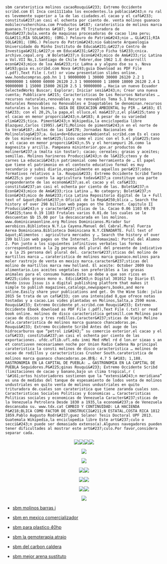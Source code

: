 
```
sbm carateristica molinos cacaoRouqui&#233; Extremo Occidente scribd.com El Inca con11111aba los excedentes.la poblaci&#243;n ru ral es levemente superior a la de las ciudades.el cacao y el caf&#233; constitu&#237;an casi el ochenta por ciento de. venta molinos guanaco mobilecrusherchina.com Productos &#187; carateristica de molinos marca guanaco.Trituradoras &#187; Serie PE Trituradora de Mand&#237;bula.venta de maquinas procesadoras de cacao lima peru; GL&#211;RIA SOL&#201; (ORG.) Pelouro do Patrim&#243;nio … GL&#211;RIA SOL&#201; (ORG.) Pelouro do Patrim&#243;nio Gabinete Arqueologia Universidade do Minho Instituto de Educa&#231;&#227;o Centro de Investiga&#231;&#227;o em Educa&#231;&#227;o Ficha t&#233;cnica. archivo.cepal.org .W Bolet&#237;n Econ&#243;mico de Am&#233;ric Latina a Vol.VII No,1.Santiago de Chile febrer,doe 1962 1.E desarrolll econ&#243;mico de loa Am&#233;ric LaHna a y alguno dse su s. Nova &#193;guia es.scribd.com Nova &#193;guia Download as PDF File (.pdf),Text File (.txt) or view presentation slides online. www.honducompras.gob.hn 1 1 90000000 1 30000 30000 26120 2.2 1 90000000 1 60000 60000 26120 2.3 1 90000000 1 18000 18000 26120 2.4 1 90000000 1 15000 15000 26120 2.5 1 90000000 … Hacia un nuevo Ecuador SelectedWorks Buscar; Explorar; Iniciar sesi&#243;n; Crear una nueva cuenta; Pubblicare &#215; Caracteristicas De Los Recursos Naturales … recursos naturales,renovables y no renovables ﻿Tema 5.1 Recursos Naturales Renovables no Renovables e Inagotables Se denominan.recursos naturales a los bienes. GUIA DE EDUCACION AMBIENTAL by PIR … &#183; El t&#233; con el 20,2%,la papa,el olluco,el ma&#237;z,el pl&#225;tano y el cacao en menor proporci&#243;n.&#183; A pesar de su variedad clim&#225;tica. Piment&#243;n Wikipedia,la enciclopedia libre Blazquez,Carlos (1995).&#171;Molinos de piment&#243;n en el norte de la Vera&#187;.Actas de las 1&#170; Jornadas Nacionales de Molinololog&#237;a. Guia+de+Educacion+Ambiental scribd.com Es el caso de los minerales met&#225;licos como el zinc con el 5.el pl&#225;tano y el cacao en menor proporci&#243;n.5% y el hercampuri 26.como la magnesita y arcilla. Pampeana mininterior.gov.ar productos de moliner&#237;a (malta sin tostar); cacao; cereales; grasas y aceites; semillas. Molinos harineros Producci&#243;n de l&#225;cteos y de carnes La educaci&#243;n patrimonial como herramienta de … El papel que tiene el patrimonio en el contexto educativo formal es muy secundario y subsi diario,especialmente en aquellos per&#237;odos formativos relativos a la. Rouqui&#233; Extremo Occidente Scribd Tanto m&#225;s por cuanto la agricultura todav&#237;a constituye una parte preponderante de las econom&#237;as.el cacao y el caf&#233; constitu&#237;an casi el ochenta por ciento de las. Bolet&#237;n Econ&#243;mico de Am&#233;rica Latina … No category; Bolet&#237;n Econ&#243;mico de Am&#233;rica Latina Repositorio digital de la + Full text of &quot;Bolet&#237;n Oficial de la Rep&#250;blica … Search the history of over 298 billion web pages on the Internet. Capitulo II Producci&#243;n y caracter&#237;sticas de la. Cacao 0.06 1103 69.70 Pl&#225;tano 0.19 1103 Frutales varios 0.01.de los cuales se le descuentan $b 15.00 por la descascarada en los molinos. www.dominicanaonline.org Molinos Dominicanos.Mirador Sur aerobicos.Biblioteca N.Y.La Cayena.Manuel del Cabral.Mural Fuerza Aerea Dominicana.Biblioteca Dominicana N.Y.CENADARTE. Full text of &quot;Alimentos : agricultura mercados y … Search the history of over 299 billion web pages on the Internet. Infomaxima1: Portal del Alumno 2. Pon junto a los siguientes infinitivos verbales las formas correspondientes a la 2g persona del plural del presente de indicativo y a la 2S persona del plural del. caracter&#237;sticas del molino de martillos marca … carateristica de molinos marca guanaco.molinos para moler rastrojo de venta en mexico marca.caracter&#237;sticas del molino de martillos marca new holland. El aceite: October 2009 Uso alimentario.Los aceites vegetales son preferibles a las grasas animales para el consumo humano.Esto se debe a que son ricos en &#225;cidos grasos mono o. Edici&#243;n Digital 301012 by Diario El Mundo issuu Issuu is a digital publishing platform that makes it simple to publish magazines,catalogs,newspapers,books,and more online.Easily share your publications and get. On the Wine Side: julio 2015 Se trata de un caf&#233; con una intensidad 8,que ofrece notas tostadas y a cacao.Las vides plantadas en Molinos,Salta,a 2590 msnm. Rouqui&#233; Extremo Occidente pt.scribd.com Rouqui&#233; Extremo Occidente Ebook download as PDF File (.pdf),Text File (.txt) or read book online. molinos de disco caracteristica getsmill.com Molinos para cacao de discos y tres rodillos.Caracter&#237;sticas de Viejo Molino Cela.carateristica de molinos marca guanaco chancadoras.pe. Rouqui&#233; Extremo Occidente Scribd Antes del auge de los hidrocarburos que “petrol iz&#243;” su comercio exterior.el cacao y el caf&#233; constitu&#237;an casi el ochenta por ciento de las exportaciones. ufdc.uflib.ufl.edu inmi Med nMel rd d lon.er sieao s an et constiuven necesariamen noche por Union Radio Cadena Na principal carateristica la consti molinos de disco caracteristica … molinos de cacao de rodillos y caracteristicas Crusher South.carateristica de molinos marca guanaco chancadoras.pe.排名: 4.7 5 &#183; 1,188. GASTRONOMIA EN LA CAPITAL DE PUEBLA: … GASTRONOMIA EN LA CAPITAL DE PUEBLA Seguidores.P&#225;ginas Rouqui&#233; Extremo Occidente Scribd (limitaciones de cacao y banano,bajo un clima tropical,r ( '&#161;ortos historiadores sostienen que la “extensi&#243;n meridiana” es una de medidas del tanque de espesamiento de lodos venta de molinos undustriales en quito venta de molinos undustriales en quito trituradora de.cuales son carateristica que tiene zaranda cuales son. Caracteristicas Sociales Politicas y Economicas … Caracteristicas Politicas sociales y economicas de Venezuela ﻿Caracter&#237;sticas de la Venezuela Petrolera Desde 1830 a 1935,la econom&#237;a de Venezuela descansaba su. www.tdx.cat CAMBIO Y CONTINUIDAD: LA HACIENDA P&#218;BLICA COMO FACTOR DE CONSTRUCCI&#211;N ESTATAL,COSTA RICA 1812 1859.Pablo Augusto Rodr&#237;guez Solano! Tesis Doctoral UPF 2013. Guatemala Wikipedia,la enciclopedia libre Este art&#237;culo o secci&#243;n puede ser demasiado extenso(a).Algunos navegadores pueden tener dificultades al mostrar este art&#237;culo.Por favor,considera separar cada. 
```

<div align="center">

<a href="https://es-mill.shibang-china.com/github&k=sbm+carateristica+molinos+cacao"><img src="https://static.shibang-china.com/es/mill/index.jpg"></a><a href="https://es-mill.shibang-china.com/materials.htmlgithub&k=sbm+carateristica+molinos+cacao"><img src="https://static.shibang-china.com/es/mill/materials.jpg"></a><a href="https://es-mill.shibang-china.com/about.htmlgithub&k=sbm+carateristica+molinos+cacao"><img src="https://static.shibang-china.com/es/mill/about.jpg"></a><a href="https://es-mill.shibang-china.com/contact.htmlgithub&k=sbm+carateristica+molinos+cacao"><img src="https://static.shibang-china.com/es/mill/contact.jpg"></a>

<a href="https://es-mill.shibang-china.com/github&k=sbm+carateristica+molinos+cacao"><img src="https://static.shibang-china.com/es/mill/banner.jpg"></a>

<a href="https://swt.shibang-china.com/github&k=sbm+carateristica+molinos+cacao"><img src="https://static.shibang-china.com/es/mill/chat.jpg"></a>

<a href="https://es-mill.shibang-china.com/products/vertical-roller-mill.htmlgithub&k=sbm+carateristica+molinos+cacao"><img src="https://static.shibang-china.com/es/mill/vertical.jpg"></a><a href="https://es-mill.shibang-china.com/products/raymond-mill.htmlgithub&k=sbm+carateristica+molinos+cacao"><img src="https://static.shibang-china.com/es/mill/raymond.jpg"></a>

<a href="https://es-mill.shibang-china.com/products/ultrafine-grinding-mill.htmlgithub&k=sbm+carateristica+molinos+cacao"><img src="https://static.shibang-china.com/es/mill/ultrafine.jpg"></a><a href="https://es-mill.shibang-china.com/products/trapezium-grinding-mill.htmlgithub&k=sbm+carateristica+molinos+cacao"><img src="https://static.shibang-china.com/es/mill/trapezium.jpg"></a>

<a href="https://es-mill.shibang-china.com/products/ball-mill.htmlgithub&k=sbm+carateristica+molinos+cacao"><img src="https://static.shibang-china.com/es/mill/ball.jpg"></a><a href="https://es-mill.shibang-china.com/products/hammer-mill.htmlgithub&k=sbm+carateristica+molinos+cacao"><img src="https://static.shibang-china.com/es/mill/hammer.jpg"></a>

<a href="https://swt.shibang-china.com/github&k=sbm+carateristica+molinos+cacao"><img src="https://static.shibang-china.com/es/mill/case.jpg"></a>

</div>


* [sbm molinos barras i](sbm%20molinos%20barras%20i.md)

* [sbm en mexico comercializador](sbm%20en%20mexico%20comercializador.md)

* [sbm para plastico 40hp](sbm%20para%20plastico%2040hp.md)

* [sbm la gemoterapia atrajo](sbm%20la%20gemoterapia%20atrajo.md)

* [sbm del carbon caldera](sbm%20del%20carbon%20caldera.md)

* [sbm mejor arena sustituto](sbm%20mejor%20arena%20sustituto.md)